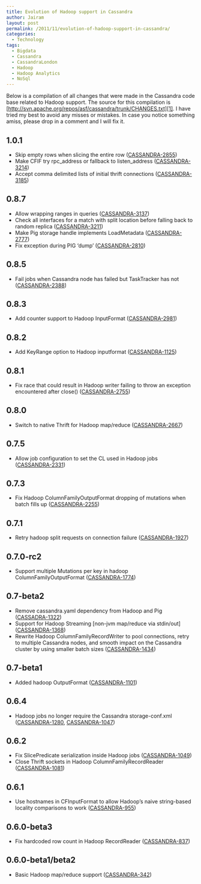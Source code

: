 ```yaml
---
title: Evolution of Hadoop support in Cassandra
author: Jairam
layout: post
permalink: /2011/11/evolution-of-hadoop-support-in-cassandra/
categories:
  - Technology
tags:
  - Bigdata
  - Cassandra
  - CassandraLondon
  - Hadoop
  - Hadoop Analytics
  - NoSql
---
```

Below is a compilation of all changes that were made in the Cassandra code base related to Hadoop support. The source for this compilation is [http://svn.apache.org/repos/asf/cassandra/trunk/CHANGES.txt][1]. I have tried my best to avoid any misses or mistakes. In case you notice something amiss, please drop in a comment and I will fix it.

## 1.0.1

  * Skip empty rows when slicing the entire row ([CASSANDRA-2855][2])
  * Make CFIF try rpc\_address or fallback to listen\_address (<a title="https://issues.apache.org/jira/browse/CASSANDRA-3214" href="https://issues.apache.org/jira/browse/CASSANDRA-3214" target="_blank">CASSANDRA-3214</a>)
  * Accept comma delimited lists of initial thrift connections (<a title="https://issues.apache.org/jira/browse/CASSANDRA-3158" href="https://issues.apache.org/jira/browse/CASSANDRA-3158" target="_blank">CASSANDRA-3185</a>)

## 0.8.7

  * Allow wrapping ranges in queries (<a title="https://issues.apache.org/jira/browse/CASSANDRA-3137" href="https://issues.apache.org/jira/browse/CASSANDRA-3137" target="_blank">CASSANDRA-3137</a>)
  * Check all interfaces for a match with split location before falling back to random replica (<a title="https://issues.apache.org/jira/browse/CASSANDRA-3211" href="https://issues.apache.org/jira/browse/CASSANDRA-3211" target="_blank">CASSANDRA-3211</a>)
  * Make Pig storage handle implements LoadMetadata (<a title="https://issues.apache.org/jira/browse/CASSANDRA-2777" href="https://issues.apache.org/jira/browse/CASSANDRA-2777" target="_blank">CASSANDRA-2777</a>)
  * Fix exception during PIG &#8216;dump&#8217; (<a href="https://issues.apache.org/jira/browse/CASSANDRA-2810" target="_blank">CASSANDRA-2810</a>)

## 0.8.5

  * Fail jobs when Cassandra node has failed but TaskTracker has not (<a title="https://issues.apache.org/jira/browse/CASSANDRA-2388" href="https://issues.apache.org/jira/browse/CASSANDRA-2388" target="_blank">CASSANDRA-2388</a>)

## 0.8.3

  * Add counter support to Hadoop InputFormat (<a title="https://issues.apache.org/jira/browse/CASSANDRA-2981" href="https://issues.apache.org/jira/browse/CASSANDRA-2981" target="_blank">CASSANDRA-2981</a>)

## 0.8.2

  * Add KeyRange option to Hadoop inputformat (<a title="https://issues.apache.org/jira/browse/CASSANDRA-1125" href="https://issues.apache.org/jira/browse/CASSANDRA-1125" target="_blank">CASSANDRA-1125</a>)

## 0.8.1

  * Fix race that could result in Hadoop writer failing to throw an exception encountered after close() (<a title="https://issues.apache.org/jira/browse/CASSANDRA-2755" href="https://issues.apache.org/jira/browse/CASSANDRA-2755" target="_blank">CASSANDRA-2755</a>)

## 0.8.0

  * Switch to native Thrift for Hadoop map/reduce (<a title="https://issues.apache.org/jira/browse/CASSANDRA-2667" href="https://issues.apache.org/jira/browse/CASSANDRA-2667" target="_blank">CASSANDRA-2667</a>)

## 0.7.5

  * Allow job configuration to set the CL used in Hadoop jobs (<a title="https://issues.apache.org/jira/browse/CASSANDRA-2331" href="https://issues.apache.org/jira/browse/CASSANDRA-2331" target="_blank">CASSANDRA-2331</a>)

## 0.7.3

  * Fix Hadoop ColumnFamilyOutputFormat dropping of mutations when batch fills up (<a title="https://issues.apache.org/jira/browse/CASSANDRA-2255" href="https://issues.apache.org/jira/browse/CASSANDRA-2255" target="_blank">CASSANDRA-2255</a>)

## 0.7.1

  * Retry hadoop split requests on connection failure (<a title="https://issues.apache.org/jira/browse/CASSANDRA-1927" href="https://issues.apache.org/jira/browse/CASSANDRA-1927" target="_blank">CASSANDRA-1927</a>)

## 0.7.0-rc2

  * Support multiple Mutations per key in hadoop ColumnFamilyOutputFormat (<a title="https://issues.apache.org/jira/browse/CASSANDRA-1774" href="https://issues.apache.org/jira/browse/CASSANDRA-1774" target="_blank">CASSANDRA-1774</a>)

## 0.7-beta2

  * Remove cassandra.yaml dependency from Hadoop and Pig (<a title="https://issues.apache.org/jira/browse/CASSANDRA-1322" href="https://issues.apache.org/jira/browse/CASSANDRA-1322" target="_blank">CASSADRA-1322</a>)
  * Support for Hadoop Streaming \[non-jvm map/reduce via stdin/out\] (<a title="https://issues.apache.org/jira/browse/CASSANDRA-1322" href="https://issues.apache.org/jira/browse/CASSANDRA-1322" target="_blank">CASSANDRA-1368</a>)
  * Rewrite Hadoop ColumnFamilyRecordWriter to pool connections, retry to multiple Cassandra nodes, and smooth impact on the Cassandra cluster by using smaller batch sizes (<a title="https://issues.apache.org/jira/browse/CASSANDRA-1434" href="https://issues.apache.org/jira/browse/CASSANDRA-1434" target="_blank">CASSANDRA-1434</a>)

## 0.7-beta1

  * Added hadoop OutputFormat (<a title="https://issues.apache.org/jira/browse/CASSANDRA-1101" href="https://issues.apache.org/jira/browse/CASSANDRA-1101" target="_blank">CASSANDRA-1101</a>)

## 0.6.4

  * Hadoop jobs no longer require the Cassandra storage-conf.xml (<a title="https://issues.apache.org/jira/browse/CASSANDRA-1280" href="https://issues.apache.org/jira/browse/CASSANDRA-1280" target="_blank">CASSANDRA-1280</a>, <a title="https://issues.apache.org/jira/browse/CASSANDRA-1047" href="https://issues.apache.org/jira/browse/CASSANDRA-1047" target="_blank">CASSANDRA-1047</a>)

## 0.6.2

  * Fix SlicePredicate serialization inside Hadoop jobs (<a title="https://issues.apache.org/jira/browse/CASSANDRA-1049" href="https://issues.apache.org/jira/browse/CASSANDRA-1049" target="_blank">CASSANDRA-1049</a>)
  * Close Thrift sockets in Hadoop ColumnFamilyRecordReader (<a title="https://issues.apache.org/jira/browse/CASSANDRA-1081" href="https://issues.apache.org/jira/browse/CASSANDRA-1081" target="_blank">CASSANDRA-1081</a>)

## 0.6.1

  * Use hostnames in CFInputFormat to allow Hadoop&#8217;s naive string-based locality comparisons to work (<a title="https://issues.apache.org/jira/browse/CASSANDRA-955" href="https://issues.apache.org/jira/browse/CASSANDRA-955" target="_blank">CASSANDRA-955</a>)

## 0.6.0-beta3

  * Fix hardcoded row count in Hadoop RecordReader (<a title="https://issues.apache.org/jira/browse/CASSANDRA-837" href="https://issues.apache.org/jira/browse/CASSANDRA-837" target="_blank">CASSANDRA-837</a>)

## 0.6.0-beta1/beta2

  * Basic Hadoop map/reduce support (<a title="https://issues.apache.org/jira/browse/CASSANDRA-342" href="https://issues.apache.org/jira/browse/CASSANDRA-342" target="_blank">CASSANDRA-342</a>)

&nbsp;

 [1]: http://svn.apache.org/repos/asf/cassandra/trunk/CHANGES.txt "Apache Cassandra - CHANGES.txt"
 [2]: https://issues.apache.org/jira/browse/CASSANDRA-2855 "https://issues.apache.org/jira/browse/CASSANDRA-2855"
